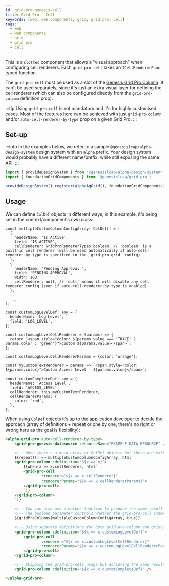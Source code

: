 ```yaml
---
id: grid-pro-genesis-cell
title: Grid Pro - Cell
keywords: [web, web components, grid, grid pro, cell]
tags:
  - web
  - web components
  - grid
  - grid pro
  - cell
---
```


This is a `slotted` component that allows a "visual approach" when configuring cell renderers. Each `grid-pro-cell` takes an `ICellRendererFunc` typed function.

The `grid-pro-cell` must be used as a slot of the [Genesis Grid Pro Column](../../../../../web/web-components/grids/grid-pro/grid-pro-genesis-column/). It can't be used separately, since it's just an extra visual layer for defining the cell renderer (which can also be configured directly from the `grid-pro-column` definition prop).

:::tip
Using `grid-pro-cell` is not mandatory and it's for highly customised cases. Most of the features here can be achieved with just `grid-pro-column` and/or `auto-cell-renderer-by-type` prop on a given Grid Pro.
:::

## Set-up

:::info
In the examples below, we refer to a sample `@genesislcap/alpha-design-system` design system with an `alpha` prefix. Your design system would probably have a different name/prefix, while still exposing the same API.
:::

```ts
import { provideDesignSystem } from '@genesislcap/alpha-design-system';
import { foundationGridComponents } from '@genesislcap/grid-pro';

provideDesignSystem().register(alphaAgGrid(), foundationGridComponents);
```

## Usage

We can define `ColDef` objects in different ways; in this example, it's being set in the context/component's own class:

```tsx title="ColDef array setting custom headerName and others"
const multipleCustomColumnConfigArray: ColDef[] = [
  {
    headerName: 'Is Active',
    field: 'IS_ACTIVE',
    cellRenderer: GridProRendererTypes.boolean, // 'boolean' is a built-in cell renderer (will be used automatically if auto-cell-renderer-by-type is specified in the `grid-pro-grid` config)
  },
  {
    headerName: 'Pending Approval ',
    field: 'PENDING_APPROVAL',
    width: 100,
    cellRenderer: null, // 'null' means it will disable any cell renderer config (even if auto-cell-renderer-by-type is enabled)
  },

  ...
];

const customLogLevelDef: any = {
  headerName: 'Log Level',
  field: 'LOG_LEVEL',
};

const customLogLevelCellRenderer = (params) => {
  return `<span style="color: ${params.value === 'TRACE' ? params.color : 'green'}">Custom ${params.value}</span>`;
};

const customLogLevelCellRendererParams = {color: 'orange'};

const myCustomTextRenderer = params => `<span style="color: ${params.color}">Custom Access Level - ${params.value}</span>`;

const customCompleteDef: any = {
  headerName: 'Access Level',
  field: 'ACCESS_LEVEL',
  cellRenderer: this.myCustomTextRenderer,
  cellRendererParams: {
    color: 'red',
  },
};
```

When using `ColDef` objects it's up to the application developer to decide the approach (array of definitions + repeat or one by one, there's no right or wrong here as the goal is flexibility):

```html title="Using the ColDef (with cellRenderer/cellRendererParams) objects in different ways"
<alpha-grid-pro auto-cell-renderer-by-type>
    <grid-pro-genesis-datasource resourceName="EXAMPLE_DATA_RESOURCE" />

    <!-- When there's a main array of ColDef objects but there are extra conditions for the custom cellRenderer -->
    ${repeat(() => multipleCustomColumnConfigArray, html`
    <grid-pro-column :definition="${x => x}">
        ${when(x => x.cellRenderer, html`
        <grid-pro-cell
                :renderer="${x => x.cellRenderer}"
                :rendererParams="${x => x.cellRendererParams}">
        </grid-pro-cell>
        `)}
    </grid-pro-column>
    `)}

    <!-- You can also use a helper function to produce the same result as above -->
    <!-- The boolean parameter controls whether the grid-pro-cell items are included; they are included by default -->
    ${gridProColumns(multipleCustomColumnConfigArray, true)}

    <!-- Using separate definitions for both grid-pro-column and grid-pro-cell -->
    <grid-pro-column :definition="${x => x.customLogLevelDef}">
        <grid-pro-cell
                :renderer="${x => x.customLogLevelCellRenderer}"
                :rendererParams="${x => x.customLogLevelCellRendererParams}">
        </grid-pro-cell>
    </grid-pro-column>

    <!-- Skipping the grid-pro-cell usage but achieving the same result (custom cellRenderer/cellRendererParams) -->
    <grid-pro-column :definition="${x => x.customCompleteDef}" />

</alpha-grid-pro>
```
